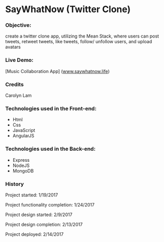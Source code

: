 # SayWhatNow (Twitter Clone)

### Objective:

create a twitter clone app, utilizing the Mean Stack, where users can post tweets, retweet tweets, like tweets, follow/ unfollow users, and upload avatars

### Live Demo:

[Music Collaboration App] (www.saywhatnow.life)

### Credits

Carolyn Lam

### Technologies used in the Front-end:

* Html
* Css
* JavaScript
* AngularJS

### Technologies used in the Back-end:

* Express
* NodeJS
* MongoDB

### History

Project started: 1/19/2017

Project functionality completion: 1/24/2017

Project design started: 2/9/2017

Project design completion: 2/13/2017

Project deployed: 2/14/2017
